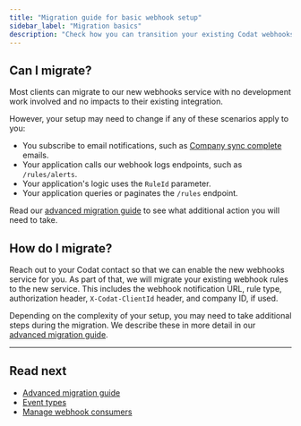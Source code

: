 ```yaml
---
title: "Migration guide for basic webhook setup"
sidebar_label: "Migration basics"
description: "Check how you can transition your existing Codat webhooks setup to our new service"
---
```


## Can I migrate?

Most clients can migrate to our new webhooks service with no development work involved and no impacts to their existing integration.

However, your setup may need to change if any of these scenarios apply to you:

- You subscribe to email notifications, such as [Company sync complete](/using-the-api/webhooks/legacy/core-rules-types#new-company-synchronized) emails.
- Your application calls our webhook logs endpoints, such as `/rules/alerts`.
- Your application's logic uses the `RuleId` parameter.
- Your application queries or paginates the `/rules` endpoint.

Read our [advanced migration guide](/using-the-api/webhooks/migration-guide-advanced) to see what additional action you will need to take. 

## How do I migrate?

Reach out to your Codat contact so that we can enable the new webhooks service for you. As part of that, we will migrate your existing webhook rules to the new service. This includes the webhook notification URL, rule type, authorization header, `X-Codat-ClientId` header, and company ID, if used.

Depending on the complexity of your setup, you may need to take additional steps during the migration. We describe these in more detail in our [advanced migration guide](/using-the-api/webhooks/migration-guide-advanced). 

---

## Read next

- [Advanced migration guide](/using-the-api/webhooks/migration-guide-advanced)
- [Event types](/using-the-api/webhooks/event-types)
- [Manage webhook consumers](/using-the-api/webhooks/create-consumer)
